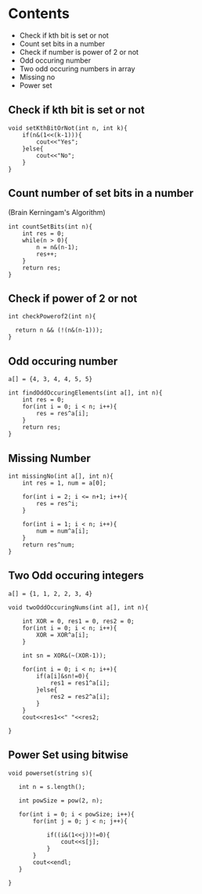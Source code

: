 # Contents

- Check if kth bit is set or not
- Count set bits in a number
- Check if number is power of 2 or not
- Odd occuring number
- Two odd occuring numbers in array
- Missing no
- Power set

## Check if kth bit is set or not

```
void setKthBitOrNot(int n, int k){
    if(n&(1<<(k-1))){
        cout<<"Yes";
    }else{
        cout<<"No";
    }
}

```

## Count number of set bits in a number

(Brain Kerningam's Algorithm)

```
int countSetBits(int n){
    int res = 0;
    while(n > 0){
        n = n&(n-1);
        res++;
    }
    return res;
}

```

## Check if power of 2 or not

```
int checkPowerof2(int n){

  return n && (!(n&(n-1)));
}

```

## Odd occuring number

`a[] = {4, 3, 4, 4, 5, 5}`

```
int findOddOccuringElements(int a[], int n){
    int res = 0;
    for(int i = 0; i < n; i++){
        res = res^a[i];
    }
    return res;
}

```

## Missing Number

```
int missingNo(int a[], int n){
    int res = 1, num = a[0];

    for(int i = 2; i <= n+1; i++){
        res = res^i;
    }

    for(int i = 1; i < n; i++){
        num = num^a[i];
    }
    return res^num;
}

```

## Two Odd occuring integers

`a[] = {1, 1, 2, 2, 3, 4}`

```
void twoOddOccuringNums(int a[], int n){

    int XOR = 0, res1 = 0, res2 = 0;
    for(int i = 0; i < n; i++){
        XOR = XOR^a[i];
    }

    int sn = XOR&(~(XOR-1));

    for(int i = 0; i < n; i++){
        if(a[i]&sn!=0){
            res1 = res1^a[i];
        }else{
            res2 = res2^a[i];
        }
    }
    cout<<res1<<" "<<res2;

}
```

## Power Set using bitwise

```
void powerset(string s){

   int n = s.length();

   int powSize = pow(2, n);

   for(int i = 0; i < powSize; i++){
       for(int j = 0; j < n; j++){

           if((i&(1<<j))!=0){
               cout<<s[j];
           }
       }
       cout<<endl;
   }

}


```
